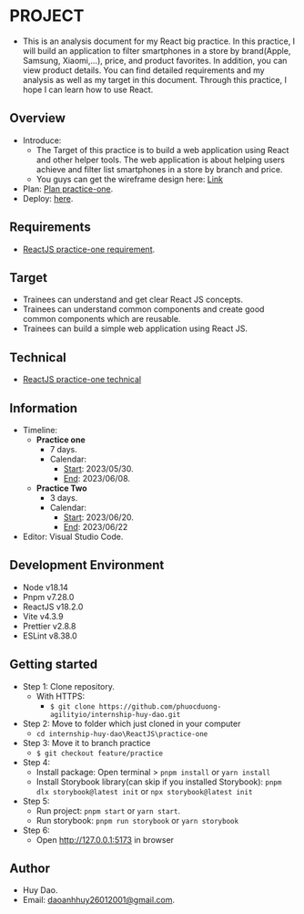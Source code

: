 # PROJECT

- This is an analysis document for my React big practice. In this practice, I will build an application to filter smartphones in a store by brand(Apple, Samsung, Xiaomi,...), price, and product favorites. In addition, you can view product details. You can find detailed requirements and my analysis as well as my target in this document. Through this practice, I hope I can learn how to use React.

## Overview

- Introduce:
  - The Target of this practice is to build a web application using React and other helper tools. The web application is about helping users achieve and filter list smartphones in a store by branch and price.
  - You guys can get the wireframe design here: [Link](https://docs.google.com/document/d/15hG5S3OkG7oaRzh_cwE_mEmsRullsG4qJ1oWcqVU4RM/edit#heading=h.ar0k1bmftkqn)
- Plan: [Plan practice-one](https://docs.google.com/document/d/1wvA34I3yNwD_rTnNt5HiwRY7RQmga1bOndGaus_6NW4/edit#heading=h.ar0k1bmftkqn).
- Deploy: [here](https://reactjs-practice-one.netlify.app/).

## Requirements

- [ReactJS practice-one requirement](https://docs.google.com/document/d/1wvA34I3yNwD_rTnNt5HiwRY7RQmga1bOndGaus_6NW4/edit#heading=h.ucxl7viv3hux).

## Target

- Trainees can understand and get clear React JS concepts.
- Trainees can understand common components and create good common components which are reusable.
- Trainees can build a simple web application using React JS.

## Technical

- [ReactJS practice-one technical](https://docs.google.com/document/d/1wvA34I3yNwD_rTnNt5HiwRY7RQmga1bOndGaus_6NW4/edit#heading=h.bcwn7gjjjpjc)

## Information

- Timeline:
  - **Practice one**
    - 7 days.
    - Calendar:
      - [Start](https://calendar.google.com/calendar/u/0/r/eventedit/MGRmZ2JzaDc3Z2ZwdHVsb2Y0Yzc2dDBydGcgZGFvYW5oaHV5MjYwMTIwMDFAbQ): 2023/05/30.
      - [End](https://calendar.google.com/calendar/u/0/r/eventedit/MW84a2ZwZm1ycnNpcWRzOXI5MHI4cmZlNTMgZGFvYW5oaHV5MjYwMTIwMDFAbQ): 2023/06/08.
  - **Practice Two**
    - 3 days.
    - Calendar: 
      - [Start](https://calendar.google.com/calendar/u/0/r/eventedit/MGM1YWpoMHQ2NmRvczZtcTg2aGw4dWoyZG8gZGFvYW5oaHV5MjYwMTIwMDFAbQ): 2023/06/20.
      - [End](https://calendar.google.com/calendar/u/0/r/eventedit/MmF2YnYwOWoxN2s3cTVwNGZrbDFkdGluMmkgZGFvYW5oaHV5MjYwMTIwMDFAbQ): 2023/06/22
- Editor: Visual Studio Code.

## Development Environment

- Node v18.14
- Pnpm v7.28.0
- ReactJS v18.2.0
- Vite v4.3.9
- Prettier v2.8.8
- ESLint v8.38.0

## Getting started

- Step 1: Clone repository.
  - With HTTPS:
    - `$ git clone https://github.com/phuocduong-agilityio/internship-huy-dao.git`
- Step 2: Move to folder which just cloned in your computer
  - `cd internship-huy-dao\ReactJS\practice-one`
- Step 3: Move it to branch practice
  - `$ git checkout feature/practice`
- Step 4:
  - Install package: Open terminal > `pnpm install` or `yarn install`
  - Install Storybook library(can skip if you installed Storybook): `pnpm dlx storybook@latest init` or `npx storybook@latest init`
- Step 5:
  - Run project: `pnpm start` or `yarn start`.
  - Run storybook: `pnpm run storybook` or `yarn storybook`
- Step 6:
  - Open http://127.0.0.1:5173 in browser

## Author

- Huy Dao.
- Email: [daoanhhuy26012001@gmail.com](daoanhhuy26012001@gmail.com).

